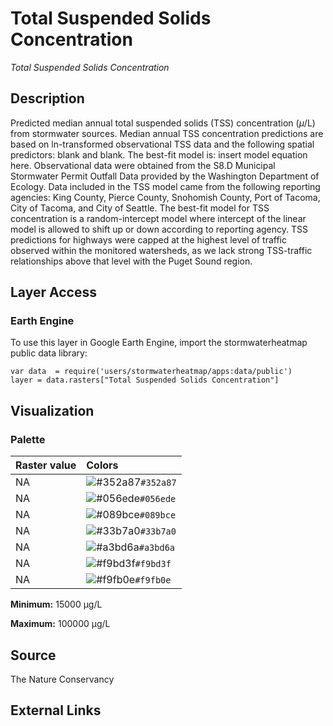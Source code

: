 Total Suspended Solids Concentration
================

*Total Suspended Solids Concentration*

## Description

Predicted median annual total suspended solids (TSS) concentration ($\mu$/L) from stormwater
sources. 
Median annual TSS concentration predictions are based on ln-transformed observational TSS data and the following spatial predictors: blank and blank.  The best-fit model is: insert model equation here.  Observational data were obtained from the S8.D Municipal Stormwater Permit Outfall Data provided by the Washington Department of Ecology. Data included in the TSS model came from the following reporting agencies: King County, Pierce County, Snohomish County, Port of Tacoma, City of Tacoma, and City of Seattle. The best-fit model for TSS concentration is a random-intercept model where intercept of the linear model is allowed to shift up or down according to reporting agency.  TSS predictions for highways were capped at the highest level of traffic observed within the monitored watersheds, as we lack strong TSS-traffic relationships above that level with the Puget Sound region. 

## Layer Access

### Earth Engine

To use this layer in Google Earth Engine, import the stormwaterheatmap
public data library:

    var data  = require('users/stormwaterheatmap/apps:data/public')
    layer = data.rasters["Total Suspended Solids Concentration"]

## Visualization

### Palette

| Raster value | Colors                                                                    |
|:-------------|:--------------------------------------------------------------------------|
| NA           | ![\#352a87](https://via.placeholder.com/15/352a87/000000?text=+)`#352a87` |
| NA           | ![\#056ede](https://via.placeholder.com/15/056ede/000000?text=+)`#056ede` |
| NA           | ![\#089bce](https://via.placeholder.com/15/089bce/000000?text=+)`#089bce` |
| NA           | ![\#33b7a0](https://via.placeholder.com/15/33b7a0/000000?text=+)`#33b7a0` |
| NA           | ![\#a3bd6a](https://via.placeholder.com/15/a3bd6a/000000?text=+)`#a3bd6a` |
| NA           | ![\#f9bd3f](https://via.placeholder.com/15/f9bd3f/000000?text=+)`#f9bd3f` |
| NA           | ![\#f9fb0e](https://via.placeholder.com/15/f9fb0e/000000?text=+)`#f9fb0e` |

**Minimum:** 15000 μg/L

**Maximum:** 100000 μg/L

## Source

The Nature Conservancy

## External Links
